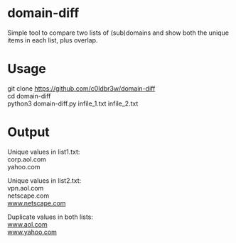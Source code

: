 # domain-diff
Simple tool to compare two lists of (sub)domains and show both the unique items in each list, plus overlap.

# Usage
git clone https://github.com/c0ldbr3w/domain-diff  
cd domain-diff  
python3 domain-diff.py infile_1.txt infile_2.txt  

# Output
Unique values in list1.txt:  
corp.aol.com  
yahoo.com  
  
  
Unique values in list2.txt:  
vpn.aol.com  
netscape.com  
www.netscape.com  
  
  
Duplicate values in both lists:  
www.aol.com  
www.yahoo.com  
